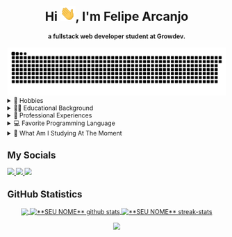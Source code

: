 <div align="center">
<h1 align="center">Hi <img width="35" src="https://github.com/1999AZZAR/1999AZZAR/blob/main/resources/img/waving.gif">, I'm Felipe Arcanjo</h1>
<h4 align="center">a fullstack web developer student at Growdev.</h4>
</div>

<div align="center">
	<img src="https://github.com/Fehlpe/Fehlpe/blob/output/github-contribution-grid-snake.svg" alt="">
</div>


      
<details>
  <summary>🎸 Hobbies</summary> 
  
<div align="center">
  - 🎸 I love playing the guitar. <br>
  - 🎮 Play Video-Games. <br>
  - 📕 Reading Sci-Fi Books <br>
  - ⚽ Play Football <br>
 
</div>
</details>

<details>
  <summary>👨‍🎓 Educational Background</summary>
<div align="center">
- 📝 Studying Control Engineering at Universidade Tecnológica Federal do Paraná <br>
- 📝 Studying Growdev Full Stack Web Program
</div>
</details>

<details>
  <summary>👷 Professional Experiences</summary>
<div align="center">
- None (at the moment)
 
</div>
</details>

<details>
  <summary>💻 Favorite Programming Language</summary>
   
<div align="center">
 | JS    
 | C# |
</div>
</details>

<details>
  <summary>🧮 What Am I Studying At The Moment</summary>
<div align="center">
  | HTML5
  | CSS3
  | JS
  | C# |
 
</div>
</details>

## **My Socials**

<a href="https://twitter.com/felpearc">
  <img src="https://img.shields.io/badge/Twitter-1DA1F2?style=for-the-badge&logo=twitter&logoColor=white" />  
</a>
<a href="https://www.instagram.com/fehlpee/">
  <img src="https://img.shields.io/badge/Instagram-E4405F?style=for-the-badge&logo=instagram&logoColor=white" />  
</a>
<a href="https://www.linkedin.com/in/jamerson-paz/](https://www.linkedin.com/in/felipe-arcanjo-chaves-66569123b/">
  <img src="https://img.shields.io/badge/LinkedIn-0077B5?style=for-the-badge&logo=linkedin&logoColor=white" />
</a>

## **GitHub Statistics**
<div align="center">
<a href="https://github.com/Fehlpe">
  <img align="center" src="https://github-readme-stats.vercel.app/api/top-langs/?username=Fehlpe&theme=highcontrast&hide_langs_below=1" />
</a>

<a href="https://github.com/Fehlpe">
 <img align="center" src="https://github-readme-stats.vercel.app/api?username=Fehlpe&show_icons=true&theme=highcontrast&line_height=40" alt="**SEU NOME** github stats"/>
</a>
   
    
<a href="https://github.com/Fehlpe">
 <img align="center" height=314 src="http://github-readme-streak-stats.herokuapp.com?user=Fehlpe&theme=highcontrast&date_format=j%20M%5B%20Y%5D&ring=C2CB12&currStreakLabel=C2CB12&fire=C2CB12&sideNums=00FEFE&currStreakNum=00FEFE" alt="**SEU NOME** streak-stats"/>
</a>
 
 </br>
  </br>
<img  src="https://github-profile-trophy.vercel.app/?username=Fehlpe&theme=highcontrast&title=Stars,Followers,Commit,Repo&margin-w=30&margin-h=30&row=1&column=4&no-frame=true" />
</div>


